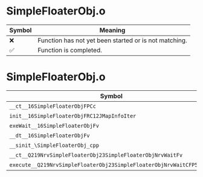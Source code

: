 # SimpleFloaterObj.o
| Symbol | Meaning 
| ------------- | ------------- 
| :x: | Function has not yet been started or is not matching. 
| :white_check_mark: | Function is completed. 


# SimpleFloaterObj.o
| Symbol | Decompiled? |
| ------------- | ------------- |
| `__ct__16SimpleFloaterObjFPCc` | :x: |
| `init__16SimpleFloaterObjFRC12JMapInfoIter` | :x: |
| `exeWait__16SimpleFloaterObjFv` | :x: |
| `__dt__16SimpleFloaterObjFv` | :x: |
| `__sinit_\SimpleFloaterObj_cpp` | :x: |
| `__ct__Q219NrvSimpleFloaterObj23SimpleFloaterObjNrvWaitFv` | :x: |
| `execute__Q219NrvSimpleFloaterObj23SimpleFloaterObjNrvWaitCFP5Spine` | :x: |

